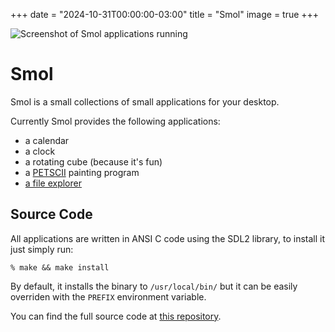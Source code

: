 +++
date = "2024-10-31T00:00:00-03:00"
title = "Smol"
image = true
+++

![Screenshot of Smol applications running](/smol.png)

# Smol

Smol is a small collections of small applications for your desktop.

Currently Smol provides the following applications:

- a calendar
- a clock
- a rotating cube (because it's fun)
- a [PETSCII](https://en.wikipedia.org/wiki/PETSCII) painting program
- [a file explorer](/wiki/files)

## Source Code

All applications are written in ANSI C code using the SDL2 library, to install it just simply run:

```
% make && make install
```

By default, it installs the binary to `/usr/local/bin/` but it can be easily overriden with the `PREFIX` environment variable.

You can find the full source code at [this repository](https://sr.ht/~fkinos/smol/sources).
